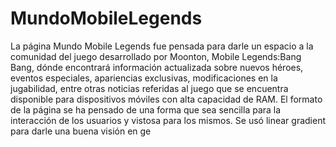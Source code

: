 # MundoMobileLegends
La página Mundo Mobile Legends fue pensada para darle un espacio a la comunidad del juego desarrollado por Moonton, Mobile Legends:Bang Bang, dónde encontrará información actualizada sobre nuevos héroes, eventos especiales, apariencias exclusivas, modificaciones en la jugabilidad, entre otras noticias referidas al juego que se encuentra disponible para dispositivos móviles con alta capacidad de RAM. 
El formato de la página se ha pensado de una forma que sea sencilla para la interacción de los usuarios y vistosa para los mismos. Se usó linear gradient para darle una buena visión en ge
